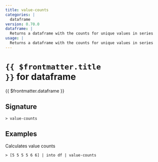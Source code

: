 ```yaml
---
title: value-counts
categories: |
  dataframe
version: 0.70.0
dataframe: |
  Returns a dataframe with the counts for unique values in series
usage: |
  Returns a dataframe with the counts for unique values in series
---
```


# <code>{{ $frontmatter.title }}</code> for dataframe

<div class='command-title'>{{ $frontmatter.dataframe }}</div>

## Signature

```> value-counts ```

## Examples

Calculates value counts
```shell
> [5 5 5 5 6 6] | into df | value-counts
```
